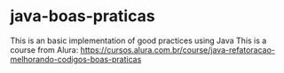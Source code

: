 # java-boas-praticas

This is an basic implementation of good practices using Java
This is a course from Alura: https://cursos.alura.com.br/course/java-refatoracao-melhorando-codigos-boas-praticas
